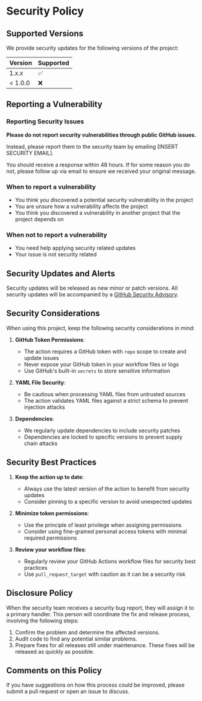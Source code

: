 # Security Policy

## Supported Versions

We provide security updates for the following versions of the project:

| Version | Supported          |
| ------- | ------------------ |
| 1.x.x   | :white_check_mark: |
| < 1.0.0 | :x:                |

## Reporting a Vulnerability

### Reporting Security Issues

**Please do not report security vulnerabilities through public GitHub issues.**

Instead, please report them to the security team by emailing [INSERT SECURITY EMAIL].

You should receive a response within 48 hours. If for some reason you do not, please follow up via email to ensure we received your original message.

### When to report a vulnerability

* You think you discovered a potential security vulnerability in the project
* You are unsure how a vulnerability affects the project
* You think you discovered a vulnerability in another project that the project depends on

### When not to report a vulnerability

* You need help applying security related updates
* Your issue is not security related

## Security Updates and Alerts

Security updates will be released as new minor or patch versions. All security updates will be accompanied by a [GitHub Security Advisory](https://github.com/dodwmd/yaml-tickets-to-issues/security/advisories).

## Security Considerations

When using this project, keep the following security considerations in mind:

1. **GitHub Token Permissions**:
   - The action requires a GitHub token with `repo` scope to create and update issues
   - Never expose your GitHub token in your workflow files or logs
   - Use GitHub's built-in `secrets` to store sensitive information

2. **YAML File Security**:
   - Be cautious when processing YAML files from untrusted sources
   - The action validates YAML files against a strict schema to prevent injection attacks

3. **Dependencies**:
   - We regularly update dependencies to include security patches
   - Dependencies are locked to specific versions to prevent supply chain attacks

## Security Best Practices

1. **Keep the action up to date**:
   - Always use the latest version of the action to benefit from security updates
   - Consider pinning to a specific version to avoid unexpected updates

2. **Minimize token permissions**:
   - Use the principle of least privilege when assigning permissions
   - Consider using fine-grained personal access tokens with minimal required permissions

3. **Review your workflow files**:
   - Regularly review your GitHub Actions workflow files for security best practices
   - Use `pull_request_target` with caution as it can be a security risk

## Disclosure Policy

When the security team receives a security bug report, they will assign it to a primary handler. This person will coordinate the fix and release process, involving the following steps:

1. Confirm the problem and determine the affected versions.
2. Audit code to find any potential similar problems.
3. Prepare fixes for all releases still under maintenance. These fixes will be released as quickly as possible.

## Comments on this Policy

If you have suggestions on how this process could be improved, please submit a pull request or open an issue to discuss.
